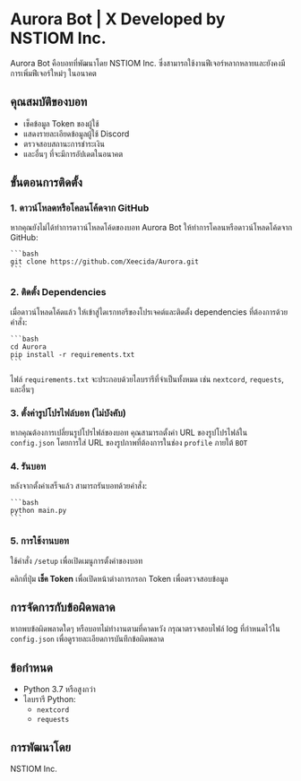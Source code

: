 # Aurora Bot | X Developed by NSTIOM Inc.

Aurora Bot คือบอทที่พัฒนาโดย NSTIOM Inc. ซึ่งสามารถใช้งานฟีเจอร์หลากหลายและยังคงมีการเพิ่มฟีเจอร์ใหม่ๆ ในอนาคต

## คุณสมบัติของบอท
- เช็คข้อมูล Token ของผู้ใช้
- แสดงรายละเอียดข้อมูลผู้ใช้ Discord
- ตรวจสอบสถานะการชำระเงิน
- และอื่นๆ ที่จะมีการอัปเดตในอนาคต

## ขั้นตอนการติดตั้ง

### 1. ดาวน์โหลดหรือโคลนโค้ดจาก GitHub

หากคุณยังไม่ได้ทำการดาวน์โหลดโค้ดของบอท Aurora Bot ให้ทำการโคลนหรือดาวน์โหลดโค้ดจาก GitHub:

    ```bash
    git clone https://github.com/Xeecida/Aurora.git
    ```

### 2. ติดตั้ง Dependencies

เมื่อดาวน์โหลดโค้ดแล้ว ให้เข้าสู่ไดเรกทอรีของโปรเจคต์และติดตั้ง dependencies ที่ต้องการด้วยคำสั่ง:

    ```bash
    cd Aurora
    pip install -r requirements.txt
    ```

ไฟล์ `requirements.txt` จะประกอบด้วยไลบรารีที่จำเป็นทั้งหมด เช่น `nextcord`, `requests`, และอื่นๆ

### 3. ตั้งค่ารูปโปรไฟล์บอท (ไม่บังคับ)

หากคุณต้องการเปลี่ยนรูปโปรไฟล์ของบอท คุณสามารถตั้งค่า URL ของรูปโปรไฟล์ใน `config.json` โดยการใส่ URL ของรูปภาพที่ต้องการในช่อง `profile` ภายใต้ `BOT`

### 4. รันบอท

หลังจากตั้งค่าเสร็จแล้ว สามารถรันบอทด้วยคำสั่ง:

    ```bash
    python main.py
    ```

### 5. การใช้งานบอท

ใช้คำสั่ง `/setup` เพื่อเปิดเมนูการตั้งค่าของบอท

คลิกที่ปุ่ม **เช็ค Token** เพื่อเปิดหน้าต่างการกรอก Token เพื่อตรวจสอบข้อมูล

## การจัดการกับข้อผิดพลาด

หากพบข้อผิดพลาดใดๆ หรือบอทไม่ทำงานตามที่คาดหวัง กรุณาตรวจสอบไฟล์ log ที่กำหนดไว้ใน `config.json` เพื่อดูรายละเอียดการบันทึกข้อผิดพลาด

## ข้อกำหนด

- Python 3.7 หรือสูงกว่า
- ไลบรารี Python:
  - `nextcord`
  - `requests`

## การพัฒนาโดย

NSTIOM Inc.
